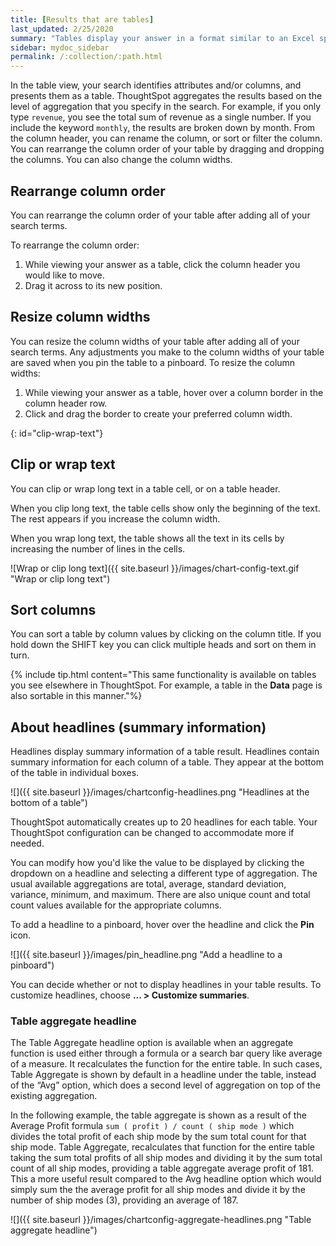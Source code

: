 ```yaml
---
title: [Results that are tables]
last_updated: 2/25/2020
summary: "Tables display your answer in a format similar to an Excel spreadsheet."
sidebar: mydoc_sidebar
permalink: /:collection/:path.html
---
```

In the table view, your search identifies attributes and/or columns, and presents them as a table. ThoughtSpot aggregates the results based on the level of aggregation that you specify in the search. For example, if you only type `revenue`, you see the total sum of revenue as a single number. If you include the keyword `monthly`, the results are broken down by month. From the column header, you can rename the column, or sort or filter the column. You can rearrange the column order of your table by dragging and dropping the columns. You can also change the column widths.

## Rearrange column order

You can rearrange the column order of your table after adding all of your search terms.

To rearrange the column order:

1. While viewing your answer as a table, click the column header you would like to move.
2. Drag it across to its new position.

## Resize column widths

You can resize the column widths of your table after adding all of your search
terms. Any adjustments you make to the column widths of your table are saved
when you pin the table to a pinboard. To resize the column widths:

1. While viewing your answer as a table, hover over a column border in the column header row.
2. Click and drag the border to create your preferred column width.

{: id="clip-wrap-text"}
## Clip or wrap text
You can clip or wrap long text in a table cell, or on a table header.

When you clip long text, the table cells show only the beginning of the text. The rest appears if you increase the column width.

When you wrap long text, the table shows all the text in its cells by increasing the number of lines in the cells.

![Wrap or clip long text]({{ site.baseurl }}/images/chart-config-text.gif "Wrap or clip long text")

## Sort columns

You can sort a table by column values by clicking on the column title. If you
hold down the SHIFT key you can click multiple heads and sort on them in
turn.

{% include tip.html content="This same functionality is available on tables you
see elsewhere in ThoughtSpot. For example, a table in the **Data** page is also
sortable in this manner."%}

## About headlines (summary information)

Headlines display summary information of a table result. Headlines contain
summary information for each column of a table. They appear at the bottom of the
table in individual boxes.

 ![]({{ site.baseurl }}/images/chartconfig-headlines.png "Headlines at the bottom of a table")

ThoughtSpot automatically creates up to 20 headlines for each table. Your
ThoughtSpot configuration can be changed to accommodate more if needed.

You can modify how you'd like the value to be displayed by clicking the dropdown
on a headline and selecting a different type of aggregation. The usual available
aggregations are total, average, standard deviation, variance, minimum, and
maximum. There are also unique count and total count values available for the
appropriate columns.

To add a headline to a pinboard, hover over the headline and click the **Pin** icon.

 ![]({{ site.baseurl }}/images/pin_headline.png "Add a headline to a pinboard")

 You can decide whether or not to display headlines in your table results. To
 customize headlines, choose **... > Customize summaries**.

### Table aggregate headline

 The Table Aggregate headline option is available when an aggregate function is used either through a formula or a search bar query like average of a measure. It recalculates the function for the entire table. In such cases, Table Aggregate is shown by default in a headline under the table, instead of the “Avg” option, which does a second level of aggregation on top of the existing aggregation.

 In the following example, the table aggregate is shown as a result of the Average Profit formula `sum ( profit ) / count ( ship mode )` which divides the total profit of each ship mode by the sum total count for that ship mode. Table Aggregate, recalculates that function for the entire table taking the sum total profits of all ship modes and dividing it by the sum total count of all ship modes, providing a table aggregate average profit of 181. This a more useful result compared to the Avg headline option which would simply sum the the average profit for all ship modes and divide it by the number of ship modes (3), providing an average of 187.

![]({{ site.baseurl }}/images/chartconfig-aggregate-headlines.png "Table aggregate headline")
